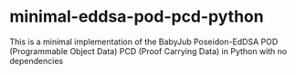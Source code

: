 # minimal-eddsa-pod-pcd-python
This is a minimal implementation of the BabyJub Poseidon-EdDSA POD (Programmable Object Data) PCD (Proof Carrying Data) in Python with no dependencies
